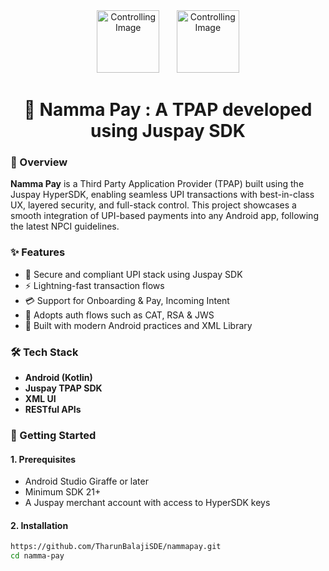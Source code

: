 <div align="center"> 
  <img src="https://github.com/user-attachments/assets/b037c1a5-14b3-4d7c-b50b-3e0247073cac" alt="Controlling Image" width="100"/>
    &nbsp;&nbsp;&nbsp;&nbsp;&nbsp;
  <img src="https://github.com/user-attachments/assets/2bece83b-2f18-41d6-8ff7-4c126261cf9c" alt="Controlling Image" width="100"/> 

  <h1 align="center">🚀 Namma Pay : A TPAP developed using Juspay SDK</h1>
</div>

### 📘 Overview

**Namma Pay** is a Third Party Application Provider (TPAP) built using the Juspay HyperSDK, enabling seamless UPI transactions with best-in-class UX, layered security, and full-stack control. This project showcases a smooth integration of UPI-based payments into any Android app, following the latest NPCI guidelines.

### ✨ Features

- 🔐 Secure and compliant UPI stack using Juspay SDK
- ⚡ Lightning-fast transaction flows
- 💳 Support for Onboarding & Pay, Incoming Intent
- 🧩 Adopts auth flows such as CAT, RSA & JWS
- 📱 Built with modern Android practices and XML Library

### 🛠 Tech Stack

- **Android (Kotlin)**
- **Juspay TPAP SDK**
- **XML UI**
- **RESTful APIs**

### 🚀 Getting Started

#### 1. Prerequisites

- Android Studio Giraffe or later
- Minimum SDK 21+
- A Juspay merchant account with access to HyperSDK keys

#### 2. Installation

```bash
https://github.com/TharunBalajiSDE/nammapay.git
cd namma-pay
